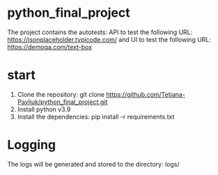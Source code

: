# python_final_project
The project contains the autotests: API to test the following URL: https://jsonplaceholder.typicode.com/ and UI to test the following URL: https://demoqa.com/text-box

# start
1. Clone the repository: git clone https://github.com/Tetiana-Pavliuk/python_final_project.git
2. Install python v3.9
3. Install the dependencies: pip install -r requirements.txt

# Logging
The logs will be generated and stored to the directory: logs/
